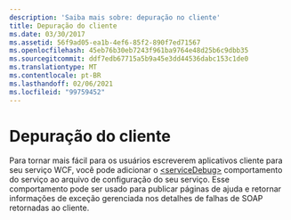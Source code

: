 ```yaml
---
description: 'Saiba mais sobre: depuração no cliente'
title: Depuração do cliente
ms.date: 03/30/2017
ms.assetid: 56f9ad05-ea1b-4ef6-85f2-890f7ed71567
ms.openlocfilehash: 45eb76b30eb7243f961ba9764e48d25b6c9dbb35
ms.sourcegitcommit: ddf7edb67715a5b9a45e3dd44536dabc153c1de0
ms.translationtype: MT
ms.contentlocale: pt-BR
ms.lasthandoff: 02/06/2021
ms.locfileid: "99759452"
---
```

# <a name="debugging-on-the-client"></a>Depuração do cliente

Para tornar mais fácil para os usuários escreverem aplicativos cliente para seu serviço WCF, você pode adicionar o [\<serviceDebug>](../../../configure-apps/file-schema/wcf/servicedebug.md) comportamento do serviço ao arquivo de configuração do seu serviço. Esse comportamento pode ser usado para publicar páginas de ajuda e retornar informações de exceção gerenciada nos detalhes de falhas de SOAP retornadas ao cliente.
